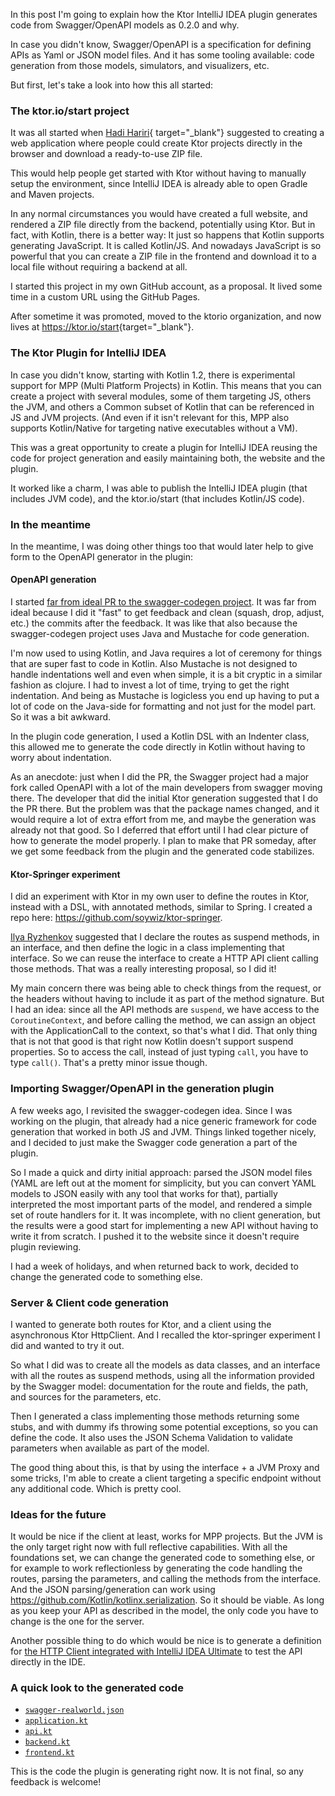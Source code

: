 [//]: # (layout: post)
[//]: # (title: "OpenAPI generation in the Ktor plugin and website")
[//]: # (categories: plugin)
[//]: # (featured: true)
[//]: # (#image: /blog/images/openapi_ktor_idea_plugin.svg)

In this post I'm going to explain how the Ktor IntelliJ IDEA plugin generates code from Swagger/OpenAPI models
as 0.2.0 and why.

In case you didn't know, Swagger/OpenAPI is a specification for defining APIs as Yaml or JSON model files.
And it has some tooling available: code generation from those models, simulators, and visualizers, etc.

But first, let's take a look into how this all started:

### The ktor.io/start project

It was all started when [Hadi Hariri](https://hadihariri.com/){ target="_blank"} suggested to creating a web application
where people could create Ktor projects directly in the browser and download a ready-to-use ZIP file.

This would help people get started with Ktor without having to manually setup the environment, since IntelliJ IDEA
is already able to open Gradle and Maven projects.

In any normal circumstances you would have created a full website, and rendered a ZIP file
directly from the backend, potentially using Ktor. But in fact, with Kotlin, there is a better way:
It just so happens that Kotlin supports generating JavaScript. It is called Kotlin/JS. And nowadays JavaScript
is so powerful that you can create a ZIP file in the frontend and download it to a local file without
requiring a backend at all.

I started this project in my own GitHub account, as a proposal. It lived some time in a custom URL
using the GitHub Pages.

After sometime it was promoted, moved to the ktorio organization, and now lives at <https://ktor.io/start>{target="_blank"}.

### The Ktor Plugin for IntelliJ IDEA

In case you didn't know, starting with Kotlin 1.2, there is experimental support for MPP (Multi Platform Projects)
in Kotlin. This means that you can create a project with several modules, some of them targeting JS, others the JVM,
and others a Common subset of Kotlin that can be referenced in JS and JVM projects. (And even if it isn't relevant for this,
MPP also supports Kotlin/Native for targeting native executables without a VM).

This was a great opportunity to create a plugin for IntelliJ IDEA reusing the code for project generation and easily
maintaining both, the website and the plugin.

It worked like a charm, I was able to publish the IntelliJ IDEA plugin (that includes JVM code), and the ktor.io/start
(that includes Kotlin/JS code).

### In the meantime

In the meantime, I was doing other things too that would later help to give form to the OpenAPI generator in the plugin:

#### OpenAPI generation

I started [far from ideal PR to the swagger-codegen project](https://github.com/swagger-api/swagger-codegen/pull/8092).
It was far from ideal because I did it "fast" to get feedback and clean (squash, drop, adjust, etc.) the commits after the feedback.
It was like that also because the swagger-codegen project uses Java and Mustache for code generation.

I'm now used to using Kotlin, and Java requires a lot of ceremony for things that are super fast to code in Kotlin.
Also Mustache is not designed to handle indentations well and even when simple, it is a bit cryptic in a similar
fashion as clojure. I had to invest a lot of time, trying to get the right indentation. And being as Mustache is logicless
you end up having to put a lot of code on the Java-side for formatting and not just for the model part. So it was a bit awkward. 

In the plugin code generation, I used a Kotlin DSL with an Indenter class, this allowed me to generate the code directly in
Kotlin without having to worry about indentation.

As an anecdote: just when I did the PR, the Swagger project had a major fork called OpenAPI with a lot of the main
developers from swagger moving there. The developer that did the initial Ktor generation suggested that I do the
PR there. But the problem was that the package names changed, and it would require a lot of extra effort from me, and maybe the generation was already not that good. So I deferred that effort until I had clear picture of how to generate the model properly.
I plan to make that PR someday, after we get some feedback from the plugin and the generated code stabilizes.

#### Ktor-Springer experiment

I did an experiment with Ktor in my own user to define the routes in Ktor, instead with a DSL, with annotated methods,
similar to Spring. I created a repo here: <https://github.com/soywiz/ktor-springer>.

[Ilya Ryzhenkov](https://github.com/orangy) suggested that I declare the routes as suspend methods, in an interface,
and then define the logic in a class implementing that interface. So we can reuse the interface to create a HTTP API
client calling those methods. That was a really interesting proposal, so I did it!

My main concern there was being able to check things from the request, or the headers without having to include
it as part of the method signature. But I had an idea: since all the API methods are `suspend`, we have access
to the `CoroutineContext`, and before calling the method, we can assign an object with the ApplicationCall to the
context, so that's what I did. That only thing that is not that good is that right now Kotlin doesn't support suspend properties.
So to access the call, instead of just typing `call`, you have to type `call()`. That's a pretty minor issue though.

### Importing Swagger/OpenAPI in the generation plugin

A few weeks ago, I revisited the swagger-codegen idea. Since I was working on the plugin,
that already had a nice generic framework for code generation that worked in both JS and JVM.
Things linked together nicely, and I decided to just make the Swagger code generation a part of the plugin.

So I made a quick and dirty initial approach: parsed the JSON model files (YAML are left out at the moment for simplicity,
but you can convert YAML models to JSON easily with any tool that works for that), partially interpreted the most important parts
of the model, and rendered a simple set of route handlers for it.
It was incomplete, with no client generation, but the results were a good start for implementing a new API without
having to write it from scratch. I pushed it to the website since it doesn't require plugin reviewing.

I had a week of holidays, and when returned back to work, decided to change the generated code to something else.

### Server & Client code generation

I wanted to generate both routes for Ktor, and a client using the asynchronous Ktor HttpClient. And I recalled the
ktor-springer experiment I did and wanted to try it out.

So what I did was to create all the models as data classes, and an interface with all the routes as suspend methods,
using all the information provided by the Swagger model: documentation for the route and fields, the path, and sources
for the parameters, etc.

Then I generated a class implementing those methods returning some stubs, and with dummy ifs throwing some potential
exceptions, so you can define the code. It also uses the JSON Schema Validation to validate parameters when available
as part of the model.

The good thing about this, is that by using the interface + a JVM Proxy and some tricks, I'm able to create a client
targeting a specific endpoint without any additional code. Which is pretty cool.
 
### Ideas for the future

It would be nice if the client at least, works for MPP projects. But the JVM is the only target right now with full reflective capabilities.
With all the foundations set, we can change the generated code to something else, or for example to work
reflectionless by generating the code handling the routes, parsing the parameters, and calling the methods from the interface.
And the JSON parsing/generation can work using <https://github.com/Kotlin/kotlinx.serialization>. So it should be viable.
As long as you keep your API as described in the model, the only code you have to change is the one for the server. 

Another possible thing to do which would be nice is to generate a definition for [the HTTP Client integrated with IntelliJ IDEA Ultimate](https://ktor.io/quickstart/guides/api.html#first-request-intellij)
to test the API directly in the IDE.

### A quick look to the generated code

<ul class="nav nav-tabs" id="myTab" role="tablist">
  <li class="nav-item">
    <a class="nav-link active" id="swagger-realworld-json-tab" data-toggle="tab" href="#swagger-realworld-json" role="tab" aria-controls="swagger-realworld-json" aria-selected="true"><code>swagger-realworld.json</code></a>
  </li>
  <li class="nav-item">
    <a class="nav-link" id="application-kt-tab" data-toggle="tab" href="#application-kt" role="tab" aria-controls="application-kt" aria-selected="false"><code>application.kt</code></a>
  </li>
  <li class="nav-item">
    <a class="nav-link" id="api-kt-tab" data-toggle="tab" href="#api-kt" role="tab" aria-controls="api-kt" aria-selected="false"><code>api.kt</code></a>
  </li>
  <li class="nav-item">
    <a class="nav-link" id="backend-kt-tab" data-toggle="tab" href="#backend-kt" role="tab" aria-controls="backend-kt" aria-selected="false"><code>backend.kt</code></a>
  </li>
  <li class="nav-item">
    <a class="nav-link" id="frontend-kt-tab" data-toggle="tab" href="#frontend-kt" role="tab" aria-controls="frontend-kt" aria-selected="false"><code>frontend.kt</code></a>
  </li>
</ul>
<div class="tab-content" id="myTabContent">
  <div class="tab-pane fade show active" id="swagger-realworld-json" role="tabpanel" aria-labelledby="swagger-realworld-json-tab">
    <div class="code-snippet" data-src="{{ '/blog/samples/openapi/swagger.json' }}" data-lang="json"></div>
  </div>
  <div class="tab-pane fade show" id="application-kt" role="tabpanel" aria-labelledby="application-kt-tab">
    <div class="code-snippet" data-src="{{ '/blog/samples/openapi/application.kt' }}" data-lang="kotlin"></div>
  </div>
  <div class="tab-pane fade show" id="api-kt" role="tabpanel" aria-labelledby="api-kt-tab">
    <div class="code-snippet" data-src="{{ '/blog/samples/openapi/swagger-api.kt' }}" data-lang="kotlin"></div>
  </div>
  <div class="tab-pane fade show" id="backend-kt" role="tabpanel" aria-labelledby="backend-kt-tab">
    <div class="code-snippet" data-src="{{ '/blog/samples/openapi/swagger-backend.kt' }}" data-lang="kotlin"></div>
  </div>
  <div class="tab-pane fade show" id="frontend-kt" role="tabpanel" aria-labelledby="frontend-kt-tab">
    <div class="code-snippet" data-src="{{ '/blog/samples/openapi/swagger-frontend.kt' }}" data-lang="kotlin"></div>
  </div>
</div>

This is the code the plugin is generating right now. It is not final, so any feedback is welcome!